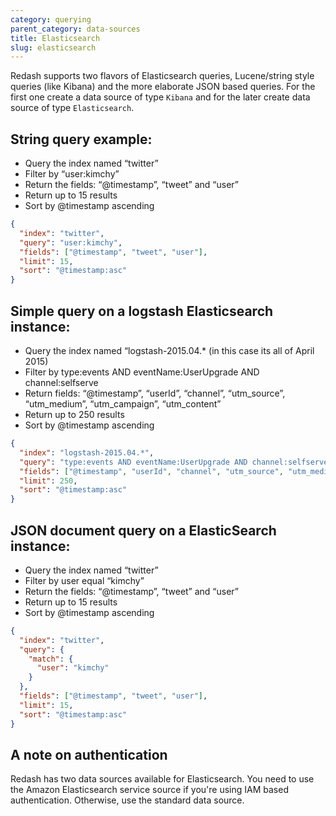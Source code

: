 ```yaml
---
category: querying
parent_category: data-sources
title: Elasticsearch
slug: elasticsearch
---
```

Redash supports two flavors of Elasticsearch queries, Lucene/string style
queries (like Kibana) and the more elaborate JSON based queries. For the first
one create a data source of type  `Kibana` and for the later create data
source of type `Elasticsearch`.

## String query example:

* Query the index named “twitter”
* Filter by “user:kimchy”
* Return the fields: “@timestamp”, “tweet” and “user”
* Return up to 15 results
* Sort by @timestamp ascending


```json
{
  "index": "twitter",
  "query": "user:kimchy",
  "fields": ["@timestamp", "tweet", "user"],
  "limit": 15,
  "sort": "@timestamp:asc"
}
```
    

## Simple query on a logstash Elasticsearch instance:

  * Query the index named “logstash-2015.04.* (in this case its all of April 2015)
  * Filter by type:events AND eventName:UserUpgrade AND channel:selfserve
  * Return fields: “@timestamp”, “userId”, “channel”, “utm_source”, “utm_medium”, “utm_campaign”, “utm_content”
  * Return up to 250 results
  * Sort by @timestamp ascending

    
```json    
{
  "index": "logstash-2015.04.*",
  "query": "type:events AND eventName:UserUpgrade AND channel:selfserve",
  "fields": ["@timestamp", "userId", "channel", "utm_source", "utm_medium", "utm_campaign", "utm_content"],
  "limit": 250,
  "sort": "@timestamp:asc"
}
```

## JSON document query on a ElasticSearch instance:

  * Query the index named “twitter”
  * Filter by user equal “kimchy”
  * Return the fields: “@timestamp”, “tweet” and “user”
  * Return up to 15 results
  * Sort by @timestamp ascending
    
```json    
{
  "index": "twitter",
  "query": {
    "match": {
      "user": "kimchy"
    }
  },
  "fields": ["@timestamp", "tweet", "user"],
  "limit": 15,
  "sort": "@timestamp:asc"
}
```
    
## A note on authentication

Redash has two data sources available for Elasticsearch. You need to use the Amazon Elasticsearch service source if you're using IAM based authentication. Otherwise, use the standard data source.